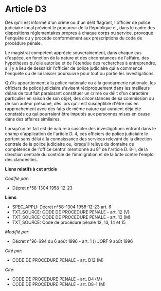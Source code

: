 # Article D3

Dès qu'il est informé d'un crime ou d'un délit flagrant, l'officier de police judiciaire local prévient le procureur de la
République et, dans le cadre des dispositions réglementaires propres à chaque corps ou service, provoque l'enquête ou y
procède conformément aux prescriptions du code de procédure pénale.

Le magistrat compétent apprécie souverainement, dans chaque cas d'espèce, en fonction de la nature et des circonstances de
l'affaire, des hypothèses qu'elle autorise et de l'étendue des recherches à entreprendre, s'il y a lieu de dessaisir
l'officier de police judiciaire qui a commencé l'enquête ou de lui laisser poursuivre pour tout ou partie les investigations.

Qu'ils appartiennent à la police nationale ou à la gendarmerie nationale, les officiers de police judiciaire s'avisent
réciproquement dans les meilleurs délais de tout fait paraissant constituer un crime ou délit d'un caractère particulier en
raison de son objet, des circonstances de sa commission ou de son auteur présumé, dès lors qu'il est susceptible d'être mis
en rapprochement avec des faits de même nature qui auraient déjà été constatés ou qui pourraient être imputés aux personnes
mises en cause dans des affaires similaires.

Lorsqu'un tel fait est de nature à susciter des investigations entrant dans le champ d'application de l'article D. 4, ces
officiers de police judiciaire le portent sans délai à la connaissance des services relevant de la direction centrale de la
police judiciaire ou, lorsqu'il relève du domaine de compétence de l'office central mentionné au 8° de l'article D. 8-1, de
la direction centrale du contrôle de l'immigration et de la lutte contre l'emploi des clandestins.

**Liens relatifs à cet article**

_Codifié par_:

  - Décret n°58-1304 1958-12-23

**Liens**:

  - SPEC_APPLI: Décret n°58-1304 1958-12-23 art. 6
  - TXT_SOURCE: CODE DE PROCEDURE PENALE - art. 12 (V)
  - TXT_SOURCE: CODE DE PROCEDURE PENALE - art. 13 (M)
  - TXT_SOURCE: Code de procédure pénale 12, 13, 14 et 15

_Modifié par_:

  - Décret n°96-694 du 6 août 1996 - art. 1 () JORF 9 août 1996

_Cité par_:

  - CODE DE PROCEDURE PENALE - art. D12 (M)

_Cite_:

  - CODE DE PROCEDURE PENALE - art. D4 (M)
  - CODE DE PROCEDURE PENALE - art. D8-1 (M)
